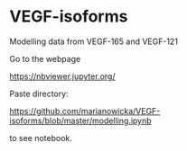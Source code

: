 # VEGF-isoforms
Modelling data from VEGF-165 and VEGF-121

Go to the webpage

https://nbviewer.jupyter.org/

Paste directory:

https://github.com/marianowicka/VEGF-isoforms/blob/master/modelling.ipynb

to see notebook.
